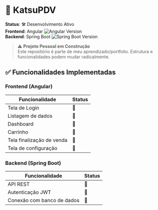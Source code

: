 # 🚀 KatsuPDV

**Status**: 🛠️ Desenvolvimento Ativo  
**Frontend**: Angular ![Angular Version](https://img.shields.io/badge/Angular-17-%23DD0031)  
**Backend**: Spring Boot ![Spring Boot Version](https://img.shields.io/badge/Spring%20Boot-3.2-%236DB33F)  

> ⚠️ **Projeto Pessoal em Construção**  
> Este repositório é parte de meu aprendizado/portfolio. Estrutura e funcionalidades podem mudar radicalmente.


## ✅ Funcionalidades Implementadas

### Frontend (Angular)
| Funcionalidade               | Status     |
|------------------------------|------------|
| Tela de Login                | 🔴     | 
| Listagem de dados            | 🔴     |
| Dashboard      | 🔴      |
| Carrinho | 🔴 
| Tela finalização de venda | 🔴
| Tela de configuração | 🔴


### Backend (Spring Boot)
| Funcionalidade               | Status     |
|------------------------------|------------|
| API REST          | 🔴     |                
| Autenticação JWT             | 🔴      |     
| Conexão com banco de dados   | 🔴     |                 
